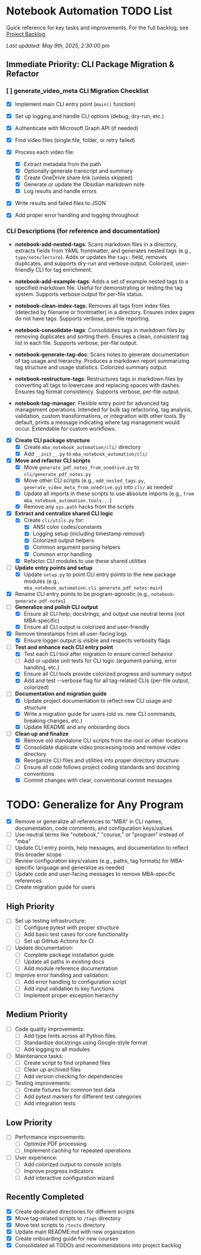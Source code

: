 
# Notebook Automation TODO List

Quick reference for key tasks and improvements. For the full backlog, see [Project Backlog](docs/project_backlog.md).

*Last updated: May 9th, 2025, 2:30:00 pm*




## Immediate Priority: CLI Package Migration & Refactor

### [ ] generate_video_meta CLI Migration Checklist

- [x] Implement main CLI entry point (`main()` function)
- [x] Set up logging and handle CLI options (debug, dry-run, etc.)
- [x] Authenticate with Microsoft Graph API (if needed)
- [x] Find video files (single file, folder, or retry failed)
- [x] Process each video file:
    - [x] Extract metadata from the path
    - [x] Optionally generate transcript and summary
    - [x] Create OneDrive share link (unless skipped)
    - [x] Generate or update the Obsidian markdown note
    - [x] Log results and handle errors
- [x] Write results and failed files to JSON
- [x] Add proper error handling and logging throughout


### CLI Descriptions (for reference and documentation)

- **notebook-add-nested-tags**: Scans markdown files in a directory, extracts fields from YAML frontmatter, and generates nested tags (e.g., `type/note/lecture`). Adds or updates the `tags:` field, removes duplicates, and supports dry-run and verbose output. Colorized, user-friendly CLI for tag enrichment.

- **notebook-add-example-tags**: Adds a set of example nested tags to a specified markdown file. Useful for demonstrating or testing the tag system. Supports verbose output for per-file status.

- **notebook-clean-index-tags**: Removes all tags from index files (detected by filename or frontmatter) in a directory. Ensures index pages do not have tags. Supports verbose, per-file reporting.

- **notebook-consolidate-tags**: Consolidates tags in markdown files by removing duplicates and sorting them. Ensures a clean, consistent tag list in each file. Supports verbose, per-file output.

- **notebook-generate-tag-doc**: Scans notes to generate documentation of tag usage and hierarchy. Produces a markdown report summarizing tag structure and usage statistics. Colorized summary output.

- **notebook-restructure-tags**: Restructures tags in markdown files by converting all tags to lowercase and replacing spaces with dashes. Ensures tag format consistency. Supports verbose, per-file output.

- **notebook-tag-manager**: Flexible entry point for advanced tag management operations. Intended for bulk tag refactoring, tag analysis, validation, custom transformations, or integration with other tools. By default, prints a message indicating where tag management would occur. Extendable for custom workflows.

- [x] **Create CLI package structure**
  - [x] Create `mba_notebook_automation/cli/` directory
  - [x] Add `__init__.py` to `mba_notebook_automation/cli/`
- [x] **Move and refactor CLI scripts**
  - [x] Move `generate_pdf_notes_from_onedrive.py` to `cli/generate_pdf_notes.py`
  - [x] Move other CLI scripts (e.g., `add_nested_tags.py`, `generate_video_meta_from_onedrive.py`) into `cli/` as needed
  - [x] Update all imports in these scripts to use absolute imports (e.g., `from mba_notebook_automation.tools...`)
  - [x] Remove any `sys.path` hacks from the scripts
- [x] **Extract and centralize shared CLI logic**
  - [x] Create `cli/utils.py` for:
    - [x] ANSI color codes/constants
    - [x] Logging setup (including timestamp removal)
    - [x] Colorized output helpers
    - [x] Common argument parsing helpers
    - [x] Common error handling
  - [x] Refactor CLI modules to use these shared utilities
- [ ] **Update entry points and setup**
  - [x] Update `setup.py` to point CLI entry points to the new package modules (e.g., `mba_notebook_automation.cli.generate_pdf_notes:main`)
- [x] Rename CLI entry points to be program-agnostic (e.g., `notebook-generate-pdf-notes`)
- [ ] **Generalize and polish CLI output**
  - [x] Ensure all CLI help, docstrings, and output use neutral terms (not MBA-specific)
  - [x] Ensure all CLI output is colorized and user-friendly
- [x] Remove timestamps from all user-facing logs
  - [x] Ensure logger output is visible and respects verbosity flags
- [ ] **Test and enhance each CLI entry point**
  - [x] Test each CLI tool after migration to ensure correct behavior
  - [ ] Add or update unit tests for CLI logic (argument parsing, error handling, etc.)
  - [x] Ensure all CLI tools provide colorized progress and summary output
  - [x] Add and test --verbose flag for all tag-related CLIs (per-file output, colorized)
- [ ] **Documentation and migration guide**
  - [x] Update project documentation to reflect new CLI usage and structure
  - [x] Write a migration guide for users (old vs. new CLI commands, breaking changes, etc.)
  - [x] Update README and any onboarding docs
- [ ] **Clean up and finalize**
  - [x] Remove old standalone CLI scripts from the root or other locations
  - [x] Consolidate duplicate video processing tools and remove video directory
  - [x] Reorganize CLI files and utilities into proper directory structure
  - [ ] Ensure all code follows project coding standards and docstring conventions
  - [x] Commit changes with clear, conventional commit messages

# TODO: Generalize for Any Program
- [x] Remove or generalize all references to "MBA" in CLI names, documentation, code comments, and configuration keys/values
- [ ] Use neutral terms like "notebook," "course," or "program" instead of "mba"
- [ ] Update CLI entry points, help messages, and documentation to reflect this broader scope
- [ ] Review configuration keys/values (e.g., paths, tag formats) for MBA-specific language and generalize as needed
- [ ] Update code and user-facing messages to remove MBA-specific references
- [ ] Create migration guide for users

## High Priority

- [ ] Set up testing infrastructure:
  - [ ] Configure pytest with proper structure
  - [ ] Add basic test cases for core functionality
  - [ ] Set up GitHub Actions for CI
- [ ] Update documentation:
  - [ ] Complete package installation guide
  - [ ] Update all paths in existing docs
  - [ ] Add module reference documentation
- [ ] Improve error handling and validation:
  - [ ] Add error handling to configuration script
  - [ ] Add input validation to key functions
  - [ ] Implement proper exception hierarchy

## Medium Priority

- [ ] Code quality improvements:
  - [ ] Add type hints across all Python files
  - [ ] Standardize docstrings using Google-style format
  - [ ] Add logging to all modules
- [ ] Maintenance tasks:
  - [ ] Create script to find orphaned files
  - [ ] Clean up archived files
  - [ ] Add version checking for dependencies
- [ ] Testing improvements:
  - [ ] Create fixtures for common test data
  - [ ] Add pytest markers for different test categories
  - [ ] Add integration tests

## Low Priority

- [ ] Performance improvements:
  - [ ] Optimize PDF processing
  - [ ] Implement caching for repeated operations
- [ ] User experience:
  - [ ] Add colorized output to console scripts
  - [ ] Improve progress indicators
  - [ ] Add interactive configuration wizard

## Recently Completed

- [x] Create dedicated directories for different scripts
- [x] Move tag-related scripts to `/tags` directory
- [x] Move test scripts to `/tests` directory
- [x] Update main README.md with new organization
- [x] Create onboarding guide for new courses
- [x] Consolidated all TODOs and recommendations into project backlog
